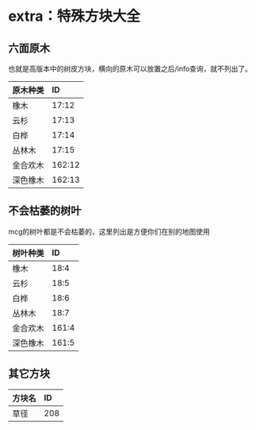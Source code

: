 # extra：特殊方块大全

## 六面原木

也就是高版本中的树皮方块，横向的原木可以放置之后/info查询，就不列出了。

| 原木种类 | ID |
| :--- | :--- |
| 橡木 | 17:12 |
| 云杉 | 17:13 |
| 白桦 | 17:14 |
| 丛林木 | 17:15 |
| 金合欢木 | 162:12 |
| 深色橡木 | 162:13 |

## 不会枯萎的树叶

mcg的树叶都是不会枯萎的，这里列出是方便你们在别的地图使用

| 树叶种类 | ID |
| :--- | :--- |
| 橡木 | 18:4 |
| 云杉 | 18:5 |
| 白桦 | 18:6 |
| 丛林木 | 18:7 |
| 金合欢木 | 161:4 |
| 深色橡木 | 161:5 |

## 其它方块

| 方块名 | ID |
| :--- | :--- |
| 草径 | 208 |

